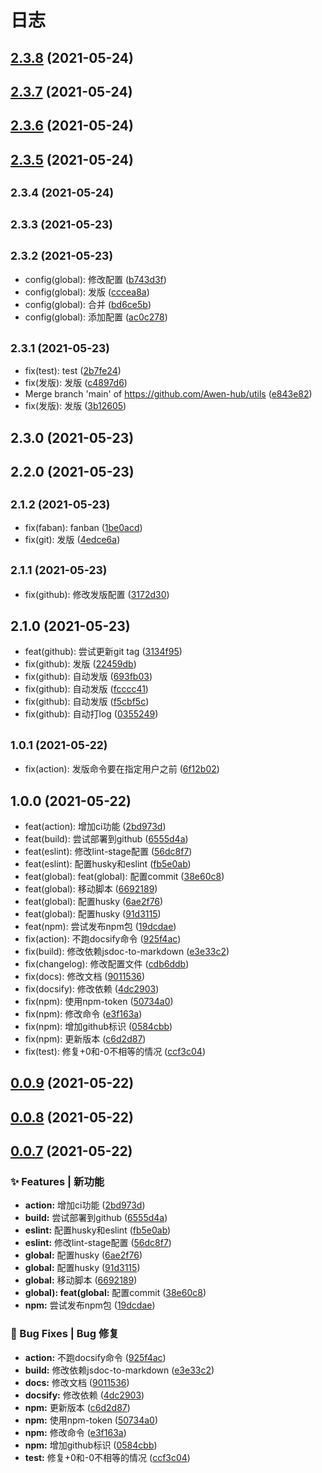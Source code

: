 # 日志

## [2.3.8](https://github.com/Awen-hub/utils/compare/v2.3.7...v2.3.8) (2021-05-24)

## [2.3.7](https://github.com/Awen-hub/utils/compare/v2.3.6...v2.3.7) (2021-05-24)

## [2.3.6](https://github.com/Awen-hub/utils/compare/v2.3.5...v2.3.6) (2021-05-24)

## [2.3.5](https://github.com/Awen-hub/utils/compare/v2.3.4...v2.3.5) (2021-05-24)

## <small>2.3.4 (2021-05-24)</small>

## <small>2.3.3 (2021-05-23)</small>

## <small>2.3.2 (2021-05-23)</small>

* config(global): 修改配置 ([b743d3f](https://github.com/Awen-hub/utils/commit/b743d3f))
* config(global): 发版 ([cccea8a](https://github.com/Awen-hub/utils/commit/cccea8a))
* config(global): 合并 ([bd6ce5b](https://github.com/Awen-hub/utils/commit/bd6ce5b))
* config(global): 添加配置 ([ac0c278](https://github.com/Awen-hub/utils/commit/ac0c278))

## <small>2.3.1 (2021-05-23)</small>

* fix(test): test ([2b7fe24](https://github.com/Awen-hub/utils/commit/2b7fe24))
* fix(发版): 发版 ([c4897d6](https://github.com/Awen-hub/utils/commit/c4897d6))
* Merge branch 'main' of https://github.com/Awen-hub/utils ([e843e82](https://github.com/Awen-hub/utils/commit/e843e82))
* fix(发版): 发版 ([3b12605](https://github.com/Awen-hub/utils/commit/3b12605))

## 2.3.0 (2021-05-23)

## 2.2.0 (2021-05-23)

## <small>2.1.2 (2021-05-23)</small>

* fix(faban): fanban ([1be0acd](https://github.com/Awen-hub/utils/commit/1be0acd))
* fix(git): 发版 ([4edce6a](https://github.com/Awen-hub/utils/commit/4edce6a))

## <small>2.1.1 (2021-05-23)</small>

* fix(github): 修改发版配置 ([3172d30](https://github.com/Awen-hub/utils/commit/3172d30))

## 2.1.0 (2021-05-23)

* feat(github): 尝试更新git tag ([3134f95](https://github.com/Awen-hub/utils/commit/3134f95))
* fix(github): 发版 ([22459db](https://github.com/Awen-hub/utils/commit/22459db))
* fix(github): 自动发版 ([693fb03](https://github.com/Awen-hub/utils/commit/693fb03))
* fix(github): 自动发版 ([fcccc41](https://github.com/Awen-hub/utils/commit/fcccc41))
* fix(github): 自动发版 ([f5cbf5c](https://github.com/Awen-hub/utils/commit/f5cbf5c))
* fix(github): 自动打log ([0355249](https://github.com/Awen-hub/utils/commit/0355249))

## <small>1.0.1 (2021-05-22)</small>

* fix(action): 发版命令要在指定用户之前 ([6f12b02](https://github.com/Awen-hub/utils/commit/6f12b02))

## 1.0.0 (2021-05-22)

* feat(action): 增加ci功能 ([2bd973d](https://github.com/Awen-hub/utils/commit/2bd973d))
* feat(build): 尝试部署到github ([6555d4a](https://github.com/Awen-hub/utils/commit/6555d4a))
* feat(eslint): 修改lint-stage配置 ([56dc8f7](https://github.com/Awen-hub/utils/commit/56dc8f7))
* feat(eslint): 配置husky和eslint ([fb5e0ab](https://github.com/Awen-hub/utils/commit/fb5e0ab))
* feat(global): feat(global): 配置commit ([38e60c8](https://github.com/Awen-hub/utils/commit/38e60c8))
* feat(global): 移动脚本 ([6692189](https://github.com/Awen-hub/utils/commit/6692189))
* feat(global): 配置husky ([6ae2f76](https://github.com/Awen-hub/utils/commit/6ae2f76))
* feat(global): 配置husky ([91d3115](https://github.com/Awen-hub/utils/commit/91d3115))
* feat(npm): 尝试发布npm包 ([19dcdae](https://github.com/Awen-hub/utils/commit/19dcdae))
* fix(action): 不跑docsify命令 ([925f4ac](https://github.com/Awen-hub/utils/commit/925f4ac))
* fix(build): 修改依赖jsdoc-to-markdown ([e3e33c2](https://github.com/Awen-hub/utils/commit/e3e33c2))
* fix(changelog): 修改配置文件 ([cdb6ddb](https://github.com/Awen-hub/utils/commit/cdb6ddb))
* fix(docs): 修改文档 ([9011536](https://github.com/Awen-hub/utils/commit/9011536))
* fix(docsify): 修改依赖 ([4dc2903](https://github.com/Awen-hub/utils/commit/4dc2903))
* fix(npm): 使用npm-token ([50734a0](https://github.com/Awen-hub/utils/commit/50734a0))
* fix(npm): 修改命令 ([e3f163a](https://github.com/Awen-hub/utils/commit/e3f163a))
* fix(npm): 增加github标识 ([0584cbb](https://github.com/Awen-hub/utils/commit/0584cbb))
* fix(npm): 更新版本 ([c6d2d87](https://github.com/Awen-hub/utils/commit/c6d2d87))
* fix(test): 修复+0和-0不相等的情况 ([ccf3c04](https://github.com/Awen-hub/utils/commit/ccf3c04))

## [0.0.9](https://github.com/Awen-hub/utils/compare/v0.0.8...v0.0.9) (2021-05-22)



## [0.0.8](https://github.com/Awen-hub/utils/compare/v0.0.7...v0.0.8) (2021-05-22)



## [0.0.7](https://github.com/Awen-hub/utils/compare/38e60c8...v0.0.7) (2021-05-22)


### ✨ Features | 新功能

* **action:** 增加ci功能 ([2bd973d](https://github.com/Awen-hub/utils/commit/2bd973d))
* **build:** 尝试部署到github ([6555d4a](https://github.com/Awen-hub/utils/commit/6555d4a))
* **eslint:** 配置husky和eslint ([fb5e0ab](https://github.com/Awen-hub/utils/commit/fb5e0ab))
* **eslint:** 修改lint-stage配置 ([56dc8f7](https://github.com/Awen-hub/utils/commit/56dc8f7))
* **global:** 配置husky ([6ae2f76](https://github.com/Awen-hub/utils/commit/6ae2f76))
* **global:** 配置husky ([91d3115](https://github.com/Awen-hub/utils/commit/91d3115))
* **global:** 移动脚本 ([6692189](https://github.com/Awen-hub/utils/commit/6692189))
* **global): feat(global:** 配置commit ([38e60c8](https://github.com/Awen-hub/utils/commit/38e60c8))
* **npm:** 尝试发布npm包 ([19dcdae](https://github.com/Awen-hub/utils/commit/19dcdae))


### 🐛 Bug Fixes | Bug 修复

* **action:** 不跑docsify命令 ([925f4ac](https://github.com/Awen-hub/utils/commit/925f4ac))
* **build:** 修改依赖jsdoc-to-markdown ([e3e33c2](https://github.com/Awen-hub/utils/commit/e3e33c2))
* **docs:** 修改文档 ([9011536](https://github.com/Awen-hub/utils/commit/9011536))
* **docsify:** 修改依赖 ([4dc2903](https://github.com/Awen-hub/utils/commit/4dc2903))
* **npm:** 更新版本 ([c6d2d87](https://github.com/Awen-hub/utils/commit/c6d2d87))
* **npm:** 使用npm-token ([50734a0](https://github.com/Awen-hub/utils/commit/50734a0))
* **npm:** 修改命令 ([e3f163a](https://github.com/Awen-hub/utils/commit/e3f163a))
* **npm:** 增加github标识 ([0584cbb](https://github.com/Awen-hub/utils/commit/0584cbb))
* **test:** 修复+0和-0不相等的情况 ([ccf3c04](https://github.com/Awen-hub/utils/commit/ccf3c04))
